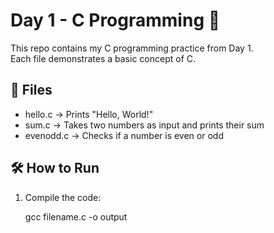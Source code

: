 # Day 1 - C Programming 🚀

This repo contains my C programming practice from Day 1.  
Each file demonstrates a basic concept of C.

## 📂 Files
- hello.c → Prints "Hello, World!"
- sum.c → Takes two numbers as input and prints their sum
- evenodd.c → Checks if a number is even or odd

## 🛠 How to Run
1. Compile the code:
   
   gcc filename.c -o output
